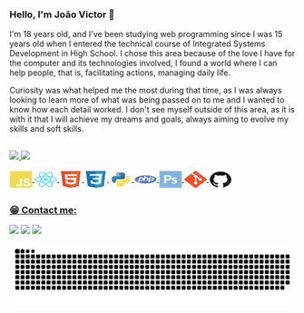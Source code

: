 ### Hello, I'm João Victor 👋

<p>I'm 18 years old, and I've been studying web programming since I was 15 years old when I entered the technical course of Integrated Systems Development in High School.
I chose this area because of the love I have for the computer and its technologies involved, I found a world where I can help people, that is, facilitating actions, managing daily life.</p>

<p>Curiosity was what helped me the most during that time, as I was always looking to learn more of what was being passed on to me and I wanted to know how each detail worked. I don't see myself outside of this area, as it is with it that I will achieve my dreams and goals, always aiming to evolve my skills and soft skills.</p>

##

<div>
  <a href="https://github.com/JoaoVDS21">
  <img height="180em" src="https://github-readme-stats.vercel.app/api?username=JoaoVDS21&show_icons=true&theme=dark&include_all_commits=true&count_private=true"/>
  <img height="180em" src="https://github-readme-stats.vercel.app/api/top-langs/?username=JoaoVDS21&layout=compact&langs_count=7&theme=dark"/>
</div>
<div style="display: inline_block"><br>
  <img align="center" alt="Joao-Js" height="30" width="40" src="https://raw.githubusercontent.com/devicons/devicon/master/icons/javascript/javascript-plain.svg">
  <img align="center" alt="Joao-React" height="30" width="40" src="https://raw.githubusercontent.com/devicons/devicon/master/icons/react/react-original.svg">
  <img align="center" alt="Joao-HTML" height="30" width="40" src="https://raw.githubusercontent.com/devicons/devicon/master/icons/html5/html5-original.svg">
  <img align="center" alt="Joao-CSS" height="30" width="40" src="https://raw.githubusercontent.com/devicons/devicon/master/icons/css3/css3-original.svg">
  <img align="center" alt="Joao-Python" height="30" width="40" src="https://raw.githubusercontent.com/devicons/devicon/master/icons/python/python-original.svg">
  <img align="center" alt="Joao-PHP" height="30" width="40" src="https://github.com/devicons/devicon/blob/2ae2a900d2f041da66e950e4d48052658d850630/icons/php/php-plain.svg">
  <img align="center" alt="Joao-Photoshop" height="30" width="40" src="https://github.com/devicons/devicon/blob/2ae2a900d2f041da66e950e4d48052658d850630/icons/photoshop/photoshop-plain.svg">
  <img align="center" alt="Joao-Photoshop" height="30" width="40" src="https://github.com/devicons/devicon/blob/2ae2a900d2f041da66e950e4d48052658d850630/icons/git/git-plain.svg">
  <img align="center" alt="Joao-Photoshop" height="30" width="40" src="https://github.com/devicons/devicon/blob/2ae2a900d2f041da66e950e4d48052658d850630/icons/github/github-original.svg">
  
  
</div>
  
  ##
  
<div> 
  <h3>😁 Contact me: </h3>
  <a href="https://www.instagram.com/_joao.vds_/" target="_blank"><img src="https://img.shields.io/badge/-Instagram-%23E4405F?style=for-the-badge&logo=instagram&logoColor=white" target="_blank"></a>
  <a href = "mailto:joao.programmers2@gmail.com"><img src="https://img.shields.io/badge/-Gmail-%23333?style=for-the-badge&logo=gmail&logoColor=white" target="_blank"></a>
  <a href="https://www.linkedin.com/in/jo%C3%A3o-victor-801365225/" target="_blank"><img src="https://img.shields.io/badge/-LinkedIn-%230077B5?style=for-the-badge&logo=linkedin&logoColor=white" target="_blank"></a> 
 
  ![Snake animation](https://github.com/JoaoVDS21/JoaoVDS21/blob/output/github-contribution-grid-snake.svg)
 
</div>
